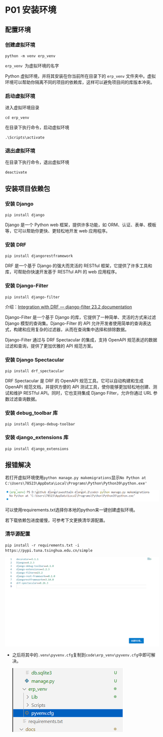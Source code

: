 # **P01 安装环境**

## **配置环境**


### **创建虚拟环境**

`python -m venv erp_venv`

`erp_venv `为虚拟环境的名字
    

Python 虚拟环境，并将其安装在你当前所在目录下的 `erp_venv` 文件夹中。虚拟环境可以帮助你隔离不同的项目的依赖库，这样可以避免项目间的库版本冲突。

### **启动虚拟环境**

进入虚拟环境目录

`cd erp_venv`

在目录下执行命令，启动虚拟环境

`.\Scripts\activate`

### **退出虚拟环境**

在目录下执行命令，退出虚拟环境

`deactivate`
 
## **安装项目依赖包**   
    

### **安装 Django**

`pip install django` 

Django 是一个 Python web 框架，提供许多功能，如 ORM、认证、表单、模板等，它可以帮助你更快、更轻松地开发 web 应用程序。

### **安装 DRF**

`pip install djangorestframework`  
    
DRF 是一个基于 Django 的强大而灵活的 RESTful 框架，它提供了许多工具和库，可帮助你快速开发基于 RESTful API 的 web 应用程序。

### **安装 Django-Filter**

`pip install django-filter`

介绍：[Integration with DRF — django-filter 23.2 documentation](https://django-filter.readthedocs.io/en/stable/guide/rest_framework.html#drf-integration)

Django-Filter 是一个基于 Django 的库，它提供了一种简单、灵活的方式来过滤 Django 模型的查询集。Django-Filter 的 API 允许开发者使用简单的查询表达式，构建和应用复杂的过滤器，从而在查询集中选择和排除数据。

Django-Filter 通过与 DRF Spectacular 的集成，支持 OpenAPI 规范表述的数据过滤和查询，提供了更加优雅的 API 规范方案。


### **安装 Django Spectacular**

`pip install drf_spectacular` 

DRF Spectacular 是 DRF 的 OpenAPI 规范工具。它可以自动构建和生成 OpenAPI 规范文档，并提供方便的 API 测试工具，使你能够更加轻松地创建、测试和维护 RESTful API。同时，它也支持集成 Django Filter，允许你通过 URL 参数过滤查询数据。



### **安装 debug_toolbar 库**          
`pip install django-debug-toolbar`


### **安装 django_extensions 库**      

`pip install django_extensions`



## **报错解决**

若打开虚拟环境使用`python manage.py makemigrations`显示`No Python at C:\Users\78523\AppData\Local\Programs\Python\Python39\python.exe'`  
  
![image](assets/2023-08-11_094018.png)
    
可以使用requirements.txt选择你本地的python来一键创建虚拟环境。   

若下载依赖包进度缓慢，可参考下文更换清华源配置。
###  **清华源配置**
`pip install -r requirements.txt -i https://pypi.tuna.tsinghua.edu.cn/simple`

![image](assets/2023-08-11_094047.png)    
    

- 之后将其中的`.venv\pyvenv.cfg`复制到`code\erp_venv\pyvenv.cfg`中即可解决。

    ![image](assets/2023-08-11_094112.png)



　　‍
